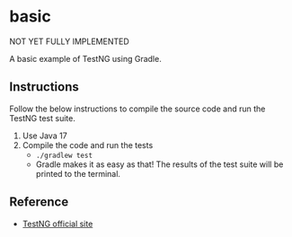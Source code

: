 # basic

NOT YET FULLY IMPLEMENTED

A basic example of TestNG using Gradle.


## Instructions

Follow the below instructions to compile the source code and run the TestNG test suite.

1. Use Java 17  
2. Compile the code and run the tests
   * `./gradlew test`
   * Gradle makes it as easy as that! The results of the test suite will be printed to the terminal.


## Reference

* [TestNG official site](https://testng.org/doc/)

